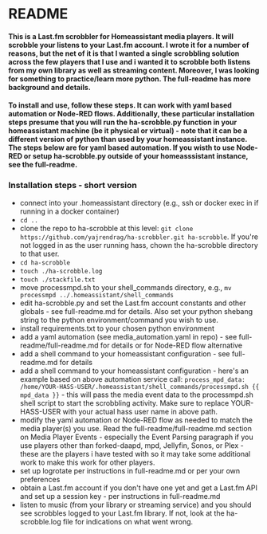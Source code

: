 # README

#### This is a Last.fm scrobbler for Homeassistant media players.  It will scrobble your listens to your Last.fm account.  I wrote it for a number of reasons, but the net of it is that I wanted a single scrobbling solution across the few players that I use and i wanted it to scrobble both listens from my own library as well as streaming content.  Moreover, I was looking for something to practice/learn more python.  The full-readme has more background and details.

#### To install and use, follow these steps.  It can work with yaml based automation or Node-RED flows.  Additionally, these particular installation steps presume that you will run the ha-scrobble.py function in your homeassistant machine (be it physical or virtual) - note that it can be a different version of python than used by your homeassistant instance.  The steps below are for yaml based automation.  If you wisth to use Node-RED or setup ha-scrobble.py outside of your homeasssistant instance, see the full-readme.

### Installation steps - short version 
- connect into your .homeassistant directory (e.g., ssh or docker exec in if running in a docker container)
- `cd ..`
- clone the repo to ha-scrobble at this level:  `git clone https://github.com/yajrendrag/ha-scrobbler.git ha-scrobble`.  If you're not logged in as the user running hass, chown the ha-scrobble directory to that user.
- `cd ha-scrobble`
- `touch ./ha-scrobble.log`
- `touch ./stackfile.txt`
- move processmpd.sh to your shell_commands directory, e.g., `mv processmpd ../.homeassistant/shell_commands`
- edit ha-scrobble.py and set the Last.fm account constants and other globals - see full-readme.md for details.  Also set your python shebang string to the python environment/command you wish to use.
- install requirements.txt to your chosen python environment
- add a yaml automation (see media_automation.yaml in repo) - see full-readme/full-readme.md for details or for Node-RED flow alternative
- add a shell command to your homeassistant configuration - see full-readme.md for details
- add a shell command to your homeassistant configuration - here's an example based on above automation service call:
`process_mpd_data: /home/YOUR-HASS-USER/.homeassistant/shell_commands/processmpd.sh {{ mpd_data }}` - this will pass the media event data to the processmpd.sh shell script to start the scrobbling activity.  Make sure to replace YOUR-HASS-USER with your actual hass user name in above path.
- modify the yaml automation or Node-RED flow as needed to match the media player(s) you use.  Read the full-readme/full-readme.md section on Media Player Events - especially the Event Parsing paragraph if you use players other than forked-daapd, mpd, Jellyfin, Sonos, or Plex - these are the players i have tested with so it may take some additional work to make this work for other players.
- set up logrotate per instructions in full-readme.md or per your own preferences
- obtain a Last.fm account if you don't have one yet and get a Last.fm API and set up a session key - per instructions in full-readme.md
- listen to music (from your library or streaming service) and you should see scrobbles logged to your Last.fm library.  If not, look at the ha-scrobble.log file for indications on what went wrong.
